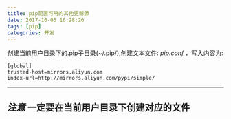 ```yaml
---
title: pip配置可用的其他更新源
date: 2017-10-05 16:28:26
tags: [pip]
categories: 开发
---
```


创建当前用户目录下的.pip子目录(~/.pip/),创建文本文件: *pip.conf* ，写入内容为:
```shell
[global]
trusted-host=mirrors.aliyun.com
index-url=http://mirrors.aliyun.com/pypi/simple/
```

---
 *注意* 一定要在当前用户目录下创建对应的文件
---

